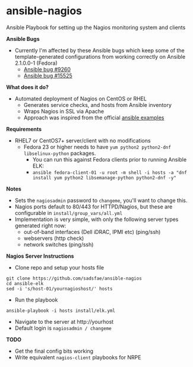 ansible-nagios
==============
Ansible Playbook for setting up the Nagios monitoring system and clients

**Ansible Bugs**
   - Currently I'm affected by these Ansible bugs which keep some of the
     template-generated configurations from working correctly on Ansible 2.1.0.0-1 (Fedora)
     * [Ansible bug #9260](https://github.com/ansible/ansible/issues/9260)
     * [Ansible bug #15525](https://github.com/ansible/ansible/issues/15525)

**What does it do?**
   - Automated deployment of Nagios on CentOS or RHEL
     * Generates service checks, and hosts from Ansible inventory
     * Wraps Nagios in SSL via Apache
     * Approach was inspired from the official [ansible examples](https://github.com/ansible/ansible-examples)

**Requirements**
   - RHEL7 or CentOS7+ server/client with no modifications
     - Fedora 23 or higher needs to have ```yum python2 python2-dnf libselinux-python``` packages.
       * You can run this against Fedora clients prior to running Ansible ELK:
       - ```ansible fedora-client-01 -u root -m shell -i hosts -a "dnf install yum python2 libsemanage-python python2-dnf -y"```

**Notes**
   - Sets the ```nagiosadmin``` password to ```changeme```, you'll want to change this.
   - Nagios ports default to 80/443 for HTTPD/Nagios, but these are configurable in ```install/group_vars/all.yml```
   - Implementation is very simple, with only the following server types generated right now:
     - out-of-band interfaces (Dell iDRAC, IPMI etc) (ping/ssh)
     - webservers (http check)
     - network switches (ping/ssh)

**Nagios Server Instructions**
   - Clone repo and setup your hosts file
```
git clone https://github.com/sadsfae/ansible-nagios
cd ansible-elk
sed -i 's/host-01/yournagioshost/' hosts
```
   - Run the playbook
```
ansible-playbook -i hosts install/elk.yml
```
   - Navigate to the server at http://yourhost
   - Default login is ```nagiosadmin / changeme```

**TODO**
   - Get the final config bits working
   - Write equivalent ```nagios-client``` playbooks for NRPE
